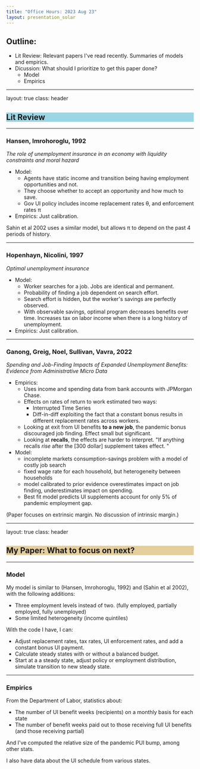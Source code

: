 ```yaml
---
title: "Office Hours: 2023 Aug 23"
layout: presentation_solar
---
```


## Outline:

- Lit Review: Relevant papers I've read recently. Summaries of models and empirics.
- Dicussion: What should I prioritize to get this paper done?
    - Model
    - Empirics


---

layout: true
class: header

<h2 style="background-color: #9cd6e4;">Lit Review</h2>

---

### Hansen, Imrohoroglu, 1992

*The role of unemployment insurance in an economy with liquidity constraints and moral hazard*

- Model: 
    - Agents have static income and transition being having employment opportunities and not.
    - They choose whether to accept an opportunity and how much to save.
    - Gov UI policy includes income replacement rates θ, and enforcement rates π
- Empirics: Just calibration.

Sahin et al 2002 uses a similar model, but allows π to depend on the past 4 periods of history.


---

### Hopenhayn, Nicolini, 1997

*Optimal unemployment insurance*


- Model: 
    - Worker searches for a job. Jobs are identical and permanent.
    - Probability of finding a job dependent on search effort.
    - Search effort is hidden, but the worker's savings are perfectly observed.
    - With observable savings, optimal program decreases benefits over time. Increases tax on labor income when there is a long history of unemployment.
- Empirics: Just calibration.

---


### Ganong, Greig, Noel, Sullivan, Vavra, 2022

*Spending and Job-Finding Impacts of Expanded Unemployment Benefits: Evidence from Administrative Micro Data*

- Empirics:
    - Uses income and spending data from bank accounts with JPMorgan Chase.
    - Effects on rates of return to work estimated two ways:
        - Interrupted Time Series
        - Diff-in-diff exploiting the fact that a constant bonus results in different replacement rates across workers.
    - Looking at exit from UI benefits **to a new job**, the pandemic bonus discouraged job finding. Effect small but significant.
    - Looking at **recalls**, the effects are harder to interpret. "If anything recalls *rise* after the [300 dollar] supplement takes effect. "
- Model: 
    - incomplete markets consumption-savings problem with a model of costly job search
    - fixed wage rate for each household, but heterogeneity between households
    - model calibrated to prior evidence overestimates impact on job finding, underestimates impact on spending.
    - Best fit model predicts UI supplements account for only 5% of pandemic employment gap.


(Paper focuses on extrinsic margin. No discussion of intrinsic margin.)

<!--

@article{ganong2020us,
  title={US unemployment insurance replacement rates during the pandemic},
  author={Ganong, Peter and Noel, Pascal and Vavra, Joseph},
  journal={Journal of public economics},
  volume={191},
  pages={104273},
  year={2020},
  publisher={Elsevier}
}


@article{gerfin2005does,
  title={Does subsidised temporary employment get the unemployed back to work? An econometric analysis of two different schemes},
  author={Gerfin, Michael and Lechner, Michael and Steiger, Heidi},
  journal={Labour economics},
  volume={12},
  number={6},
  pages={807--835},
  year={2005},
  publisher={Elsevier}
}

@article{mccall1996unemployment,
  title={Unemployment insurance rules, joblessness, and part-time work},
  author={McCall, Brian P},
  journal={Econometrica: Journal of the Econometric Society},
  pages={647--682},
  year={1996},
  publisher={JSTOR}
}
-->



















---

layout: true
class: header

<h2 style="background-color: #e4ce9c;">My Paper: What to focus on next?</h2>


---

### Model

My model is similar to (Hansen, Imrohoroglu, 1992) and (Sahin et al 2002), with the following additions:
- Three employment levels instead of two. (fully employed, partially employed, fully unemployed) 
- Some limited heterogeneity (income quintiles)

With the code I have, I can:
- Adjust replacement rates, tax rates, UI enforcement rates, and add a constant bonus UI payment.
- Calculate steady states with or without a balanced budget.
- Start at a a steady state, adjust policy or employment distribution, simulate transition to new steady state.



---

### Empirics

From the Department of Labor, statistics about:
- The number of UI benefit weeks (recipients) on a monthly basis for each state
- The number of benefit weeks paid out to those receiving full UI benefits (and those receiving partial)

And I've computed the relative size of the pandemic PUI bump, among other stats.

I also have data about the UI schedule from various states.


